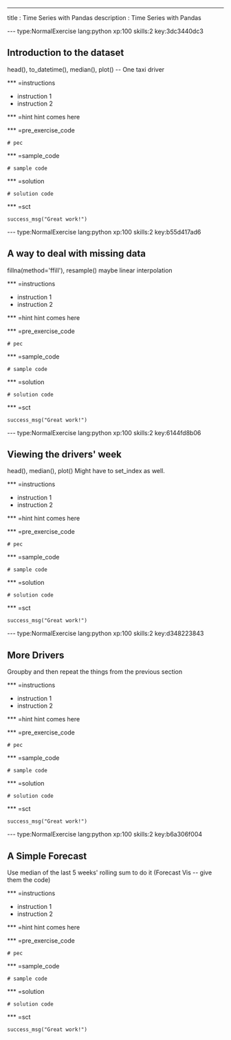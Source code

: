 ---
title       : Time Series with Pandas
description : Time Series with Pandas

--- type:NormalExercise lang:python xp:100 skills:2 key:3dc3440dc3
## Introduction to the dataset

head(), to_datetime(), median(), plot() -- One taxi driver

*** =instructions
- instruction 1
- instruction 2

*** =hint
hint comes here

*** =pre_exercise_code
```{python}
# pec
```

*** =sample_code
```{python}
# sample code
```

*** =solution
```{python}
# solution code
```

*** =sct
```{python}
success_msg("Great work!")
```

--- type:NormalExercise lang:python xp:100 skills:2 key:b55d417ad6
## A way to deal with missing data

fillna(method='ffill'), resample() maybe linear interpolation

*** =instructions
- instruction 1
- instruction 2

*** =hint
hint comes here

*** =pre_exercise_code
```{python}
# pec
```

*** =sample_code
```{python}
# sample code
```

*** =solution
```{python}
# solution code
```

*** =sct
```{python}
success_msg("Great work!")
```

--- type:NormalExercise lang:python xp:100 skills:2 key:6144fd8b06
## Viewing the drivers' week

head(), median(), plot() Might have to set_index as well.

*** =instructions
- instruction 1
- instruction 2

*** =hint
hint comes here

*** =pre_exercise_code
```{python}
# pec
```

*** =sample_code
```{python}
# sample code
```

*** =solution
```{python}
# solution code
```

*** =sct
```{python}
success_msg("Great work!")
```

--- type:NormalExercise lang:python xp:100 skills:2 key:d348223843
## More Drivers

Groupby and then repeat the things from the previous section

*** =instructions
- instruction 1
- instruction 2

*** =hint
hint comes here

*** =pre_exercise_code
```{python}
# pec
```

*** =sample_code
```{python}
# sample code
```

*** =solution
```{python}
# solution code
```

*** =sct
```{python}
success_msg("Great work!")
```

--- type:NormalExercise lang:python xp:100 skills:2 key:b6a306f004
## A Simple Forecast

Use median of the last 5 weeks' rolling sum to do it (Forecast Vis -- give them the code)

*** =instructions
- instruction 1
- instruction 2

*** =hint
hint comes here

*** =pre_exercise_code
```{python}
# pec
```

*** =sample_code
```{python}
# sample code
```

*** =solution
```{python}
# solution code
```

*** =sct
```{python}
success_msg("Great work!")
```

